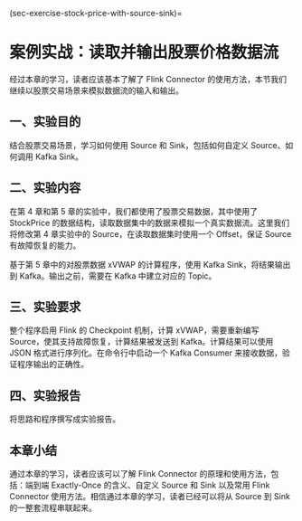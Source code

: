 (sec-exercise-stock-price-with-source-sink)=
# 案例实战：读取并输出股票价格数据流

经过本章的学习，读者应该基本了解了 Flink Connector 的使用方法，本节我们继续以股票交易场景来模拟数据流的输入和输出。

## 一、实验目的

结合股票交易场景，学习如何使用 Source 和 Sink，包括如何自定义 Source、如何调用 Kafka Sink。

## 二、实验内容

在第 4 章和第 5 章的实验中，我们都使用了股票交易数据，其中使用了 StockPrice 的数据结构，读取数据集中的数据来模拟一个真实数据流。这里我们将修改第 4 章实验中的 Source，在读取数据集时使用一个 Offset，保证 Source 有故障恢复的能力。

基于第 5 章中的对股票数据 xVWAP 的计算程序，使用 Kafka Sink，将结果输出到 Kafka。输出之前，需要在 Kafka 中建立对应的 Topic。

## 三、实验要求

整个程序启用 Flink 的 Checkpoint 机制，计算 xVWAP，需要重新编写 Source，使其支持故障恢复，计算结果被发送到 Kafka。计算结果可以使用 JSON 格式进行序列化。在命令行中启动一个 Kafka Consumer 来接收数据，验证程序输出的正确性。

## 四、实验报告

将思路和程序撰写成实验报告。

## 本章小结

通过本章的学习，读者应该可以了解 Flink Connector 的原理和使用方法，包括：端到端 Exactly-Once 的含义、自定义 Source 和 Sink 以及常用 Flink Connector 使用方法。相信通过本章的学习，读者已经可以将从 Source 到 Sink 的一整套流程串联起来。
